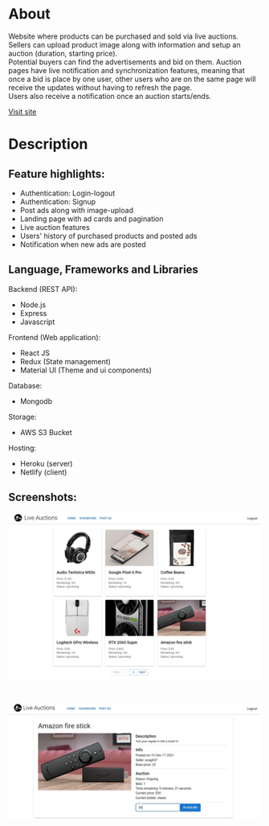 # About
Website where products can be purchased and sold via live auctions. \
Sellers can upload product image along with information and setup an auction (duration, starting price). \
Potential buyers can find the advertisements and bid on them. Auction pages have live notification and synchronization features, meaning that once a bid is place by one user, other users who are on the same page will receive the updates without having to refresh the page. \
Users also receive a notification once an auction starts/ends.

[Visit site](https://online-auctions.netlify.app/)

# Description
## Feature highlights:
- Authentication: Login-logout
- Authentication: Signup
- Post ads along with image-upload
- Landing page with ad cards and pagination
- Live auction features
- Users' history of purchased products and posted ads
- Notification when new ads are posted

## Language, Frameworks and Libraries
Backend (REST API):
- Node.js
- Express
- Javascript

Frontend (Web application):
- React JS
- Redux (State management)
- Material UI (Theme and ui components)

Database:
- Mongodb

Storage:
- AWS S3 Bucket

Hosting:
- Heroku (server)
- Netlify (client)

## Screenshots:
<p align="center">
  <a href="https://online-auctions.netlify.app/">
    <img width="600" src="./screenshots/home.jpg">
  </a>
</p>
<br>
<p align="center">
  <a href="https://online-auctions.netlify.app/">
    <img width="600" src="./screenshots/ad.jpg">
  </a>
</p>
